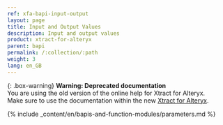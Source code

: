 ```yaml
---
ref: xfa-bapi-input-output
layout: page
title: Input and Output Values
description: Input and output values
product: xtract-for-alteryx
parent: bapi
permalink: /:collection/:path
weight: 3
lang: en_GB
---
```


{: .box-warning}
**Warning: Deprecated documentation** <br>
You are using the old version of the online help for Xtract for Alteryx.<br>
Make sure to use the documentation within the new [Xtract for Alteryx](https://helpcenter.theobald-software.com/xtract-for-alteryx/documentation/introduction/).

{% include _content/en/bapis-and-function-modules/parameters.md %}

